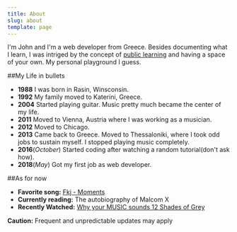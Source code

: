 ```yaml
---
title: About
slug: about
template: page
---
```


I'm John and I'm a web developer from Greece. Besides documenting what I learn, I was intriged 
by the concept of [public learning](https://www.swyx.io/writing/learn-in-public/) and having a space of your own. My personal playground I guess.


##My Life in bullets

* **1988** I was born in Rasin, Winsconsin.
* **1992** My family moved to Katerini, Greece.
* **2004** Started playing guitar. Music pretty much became the center of my life.
* **2011** Moved to Vienna, Austria where I was working as a musician.
* **2012** Moved to Chicago. 
* **2013** Came back to Greece. Moved to Thessaloniki, where I took odd jobs to sustain myself. I stopped playing music completely.
* **2016**(_October_) Started coding after watching a random tutorial(don't ask how).
* **2018**(_May_) Got my first job as web developer.

##As for now

* **Favorite song:** <a class="favourite-links" href="https://www.youtube.com/watch?v=O8cgxZsAkvw" target="_blank">Fkj - Moments</a>
* **Currently reading:** The autobiography of Malcom X
* **Recently Watched:** <a class="favourite-links" href="https://www.youtube.com/watch?v=F9Zv6MGdh7Y" target="_blank">Why your MUSIC sounds 12 Shades of Grey
</a>

<span class="caution-msg"> **Caution:** Frequent and unpredictable updates may apply </span>

